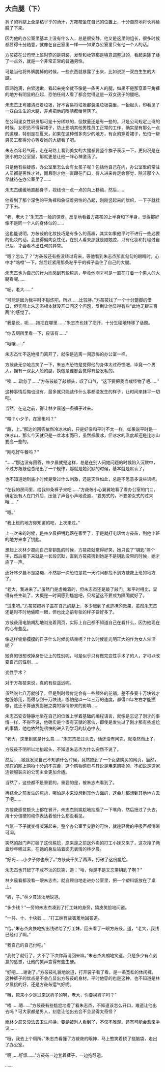 ## 大白腿（下）

裤子的裤腿上全是粘乎乎的汤汁，方莜莜坐在自己的位置上，十分自然地将长裤给脱了下来。

因为他的办公室里基本上没有什么人，总是很安静，他又是这里的组长，很多时候都显得十分随意，就像在自己家里一样——如果办公室里只有他一个人的话。

方莜莜在公司里上班时穿的是男装，发型和妆容都是特意调整过的，看起来除了矮了一点外，就是一个非常正常的普通男性。

可是当他将外裤脱掉的时候，一些东西就暴露了出来，比如说那一双白生生的大腿。

圆润饱满，白皙透嫩，看起来完全就不像是一条男人的腿，如果不是那穿着平角裤的地方有明显的凸起，恐怕任何人看了都会觉得这是一双女孩子的腿吧。

朱志杰正弯腰清扫着垃圾，好不容易将垃圾都装进垃圾袋里，一抬起头，却看见了一双白生生的大腿，差点把他的眼睛都给晃瞎了。

在公司里女性职员那可是十分稀缺的，但数量还是有一些的，只是公司规定上班的时候，女职员不得穿裙子，防止影响其他男性员工正常的工作，确实是有那么一点的道理，特别是在夏天，如果在这种僧多肉少的地方，有女的穿着裙子，恐怕一帮男员工都得分心等着她的大腿看了吧。

朱志杰年轻气旺，走在马路上看到美女的大腿都要竖个旗子表示一下，更何况是在狭小的办公室里，那就更是让他一阵心神激荡了。

只是他有些疑惑，办公室里怎么会有女孩子呢？包括他自己在内，办公室里的常驻人员都是男性才对，而且刚才他一直蹲在门口，有人进来肯定会察觉，除非那个人早就待在办公室里了……

朱志杰缓缓地直起身子，视线也一点一点的向上移动，然后……

他看到了那个深色的平角裤和象征着男性的凸起，刚刚竖起来的旗帜，一下子就挂了下去。

“老、老大？”朱志杰一脸的惊讶，反复地看着方莜莜的上半身和下半身，觉得那好像不是同一个人的身体似的……

这也能说明，方莜莜的化妆技巧是有多么的高超，其实如果他平时不进行一些必要的化妆的话，会显得偏向女性化，在别人看来那就是娘娘腔，只有化妆和打理过自己后，才会看不出任何的异常。

“嗯？怎么了？”方莜莜还有些没转过弯来，等他看到朱志杰那直勾勾的眼睛时，心中才“咯噔”一下，然后赶紧用那条粘乎乎的裤子盖住了自己的大腿。

朱志杰也为自己的行为而感到有些尴尬，毕竟他刚才可是一直在盯着一个男人的大腿看呢……

“呃，老大……”

“可能是因为我平时不锻炼吧，所以……比较胖。”方莜莜找了一个十分蹩脚的借口，但实际上朱志杰根本就没开口问这个问题，反倒让他显得有些“此地无银三百两”的感觉了。

“我是说，呃……拖把在哪里……”朱志杰也抹了把汗，十分生硬地转移了话题。

“你去厕所里看一下，应该有……”

“哦哦……”

朱志杰忙不迭地推门离开了，就像是逃离一间恐怖的办公室一样。

方莜莜无奈地苦笑了一下，朱志杰恐怕是觉得他的身体太过奇怪吧，毕竟一个男人，拥有一双女人般的腿，换做是谁都会觉得有些发毛的。

“唉……疏忽了……”方莜莜敲了敲额头，叹了口气，“这下要把我当成怪物了吧……”

这种事情后悔也没有，最多就只能装作什么事都没发生的样子，让时间来抹平一切吧。

当然，在这之前，得让林夕晨送一条裤子过来。

“喂？小夕子，在家里吗？”

“路，上。”那边的回答依然冷冰冰的，只是好像和平时不太一样，如果说平时是一块冰山，那么今天就只是一盆冰水而已，虽然都很冰，但冰水的温度却还是比冰山要高一些的。

“刚吃好午餐吗？”

“……”那边没有回答，林夕晨就是这样，总是在别人问她问题的时候陷入沉默中，不过方莜莜也总结出了一个规律，那就是她沉默的时候，基本就是默认了。

也不知道她到底小时候是受过什么刺激，还是天性如此，总是不愿意多说些话呢。

“在我的房间里，给我带条裤子来吧……”方莜莜小心翼翼地看了看办公室的门口，确定没有人在门外后，压低了声音小声地说道，“要男式的，不要带女式的过来哦……”

“嗯。”

“我上班的地方你知道的吧，上次来过。”

上一次来的时候，是林夕晨把钥匙落在家里了，于是就打电话给方莜莜，到他上班的地方来拿了钥匙。

想起上次林夕晨向自己拿钥匙的时候，方莜莜就觉得好笑，她只说了“钥匙”两个字，然后接下来就是一长段沉默，直到方莜莜猜到她是不是钥匙没带的时候，她才应了一声。

还好林夕晨不是路痴，不然那一次恐怕是花一天时间都找不到方莜莜上班的地方了。

“老大，我进来了。”虽然门是虚掩着的，但朱志杰还是敲了敲门，和平时相比，显得有些生疏了，大概是一时间感到尴尬吧，只希望这不要成为隔阂就好了。

“进来吧。”方莜莜把裤子盖在自己的腿上，多少起到了点遮掩的效果，虽然朱志杰还是时不时地偷瞄一眼，但也比之前夸张的样子要好多了。

方莜莜用电脑胡乱地浏览着网页，实际上自己都不知道自己在看什么，因为他现在的心有些乱。

像这样偷偷摸摸的日子什么时候能结束呢？什么时候能光明正大的作为女人生活呢？

她真的很想改掉身份证上的性别呢，可是似乎只有做完变性手术了的人，才可以改变自己的性别……

变性手术？

对于方莜莜来说，真的有些遥远呢。

虽然说七八万就够了，但是到时候肯定会有一些额外的花销，差不多要十万块钱才勉强够用，而得存到十万块钱，哪怕是以一年三万的速度，都得四年左右才能攒够，这还不算通货膨胀之类的事情带来的影响……

朱志杰安安静静地坐在自己的位置上学着基础的编程语言，就像是忘记了刚才的事情一样，不得不说，他确实是个很有天赋的家伙，即使是发生过了刚才那有些尴尬的事情，他也依然能很快的进入到学习的状态中去。

“老大，这里到底是什么意……”朱志杰扭过头去，话还没有问完，就戛然而止了。

方莜莜不明所以地抬起头，不知道朱志杰为什么突然不说了。

然后……她就发现自己不知道什么时候，竟然摁到了一个女装购买的网页，当然，现在的网上购物十分的不完善，这个购物网页与其说是用来购物的，不如说是这家连锁服装店的公司主业更加合适。

当然了，这些都不是重要的，重要的是，被朱志杰看到了。

再综合之前发生的尴尬，哪怕是本来没想到其他方面的，这会儿都想到其他地方去了吧……

方莜莜感觉额头上都在冒汗，朱志杰则尴尬地抽搐了一下嘴角，然后扭过了头去，用十分僵硬的动作表达着他什么都没看见。

气氛一下子就变得凝滞起来，整个办公室里安静的可怕，就连轻微的呼吸声都清晰可闻。

突然的敲门声打破了这份尴尬，原来是之前送外卖的打工小妹又来了，这次拎了两盒炒年糕过来，在她的身后站着面无表情的林夕晨。

“好巧……小夕子你也来了。”方莜莜干笑了两声，打破了这份尴尬。

朱志杰也开起了不咸不淡的玩笑，道：“哈，你是不是又忘带钥匙了啊？”

林夕晨看都没看一眼朱志杰，就自顾自地走进办公室里，把一个塑料袋放在了桌上。

“裤，子。”林夕晨淡淡地说道。

“多少钱？”一旁的朱志杰凑到了打工妹的身旁，嬉皮笑脸地问道。

“一共、十、十块钱……”打工妹有些害羞地回答道。

“给。”朱志杰爽快地掏出钱递给了打工妹，回头看了一眼方莜莜，道，“老大，我钱已经付了啊。”

“我自己的自己付吧。”

“我付了就行了，大不了下次你再请回来嘛。”朱志杰爽朗地笑道，只是多少有点刻意的感觉，让他的笑声变得有些生硬。

“好吧……谢谢了。”方莜莜礼貌地说道，打开袋子看了看，是一条宽松的休闲裤，这种裤子的优点是不会凸显出方莜莜的身材，平时他穿的也是这种，也不知道是林夕晨挑的好，还是方莜莜运气好呢。

“哦，原来小夕是过来送裤子的啊，老大，你要换裤子吗？”

“唔……嗯……”方莜莜有些尴尬地看了看朱志杰，不知道该怎么开口，难道让他出去吗？可大家都是男人，刻意让他出去会不会显得太奇怪？

而林夕晨又没法去卫生间换，要是被别人看到了，不仅不雅观，还有可能会惹来争议……

“哦，我去上个厕所。”朱志杰看懂了方莜莜的眼神，马上憨笑着挠了挠脑袋，走出了办公室。

“啊……好烦……”方莜莜一边套着裤子，一边抱怨道。

……
